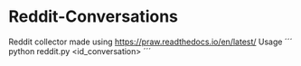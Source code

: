 # Reddit-Conversations

Reddit collector made using https://praw.readthedocs.io/en/latest/
Usage
´´´
python reddit.py <id_conversation>
´´´

